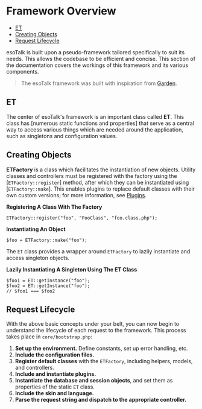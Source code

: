 # Framework Overview

- [ET](#et)
- [Creating Objects](#factory)
- [Request Lifecycle](#request-lifecycle)

esoTalk is built upon a pseudo-framework tailored specifically to suit its needs. This allows the codebase to be efficient and concise. This section of the documentation covers the workings of this framework and its various components.

> The esoTalk framework was built with inspiration from [Garden](https://github.com/vanillaforums/Garden).

<a name="et"></a>
## ET

The center of esoTalk's framework is an important class called **ET**. This class has [numerous static functions and properties] that serve as a central way to access various things which are needed around the application, such as singletons and configuration values.

<a name="factory"></a>
## Creating Objects

**ETFactory** is a class which facilitates the instantiation of new objects. Utility classes and controllers must be registered with the factory using the [`ETFactory::register`] method, after which they can be instantiated using [`ETFactory::make`]. This enables plugins to replace default classes with their own custom versions; for more information, see [Plugins](/plugins/introduction).

**Registering A Class With The Factory**

	ETFactory::register("foo", "FooClass", "foo.class.php");
	
**Instantiating An Object**

	$foo = ETFactory::make("foo");
	
The `ET` class provides a wrapper around `ETFactory` to lazily instantiate and access singleton objects.

**Lazily Instantiating A Singleton Using The ET Class**

	$foo1 = ET::getInstance("foo");
	$foo2 = ET::getInstance("foo");
	// $foo1 === $foo2

<a name="request-lifecycle"></a>
## Request Lifecycle

With the above basic concepts under your belt, you can now begin to understand the lifecycle of each request to the framework. This process takes place in `core/bootstrap.php`:

1. **Set up the environment.** Define constants, set up error handling, etc.
2. **Include the configuration files.**
3. **Register default classes** with the `ETFactory`, including helpers, models, and controllers.
4. **Include and instantiate plugins.**
5. **Instantiate the database and session objects**, and set them as properties of the static `ET` class.
6. **Include the skin and language.**
7. **Parse the request string and dispatch to the appropriate controller.**
